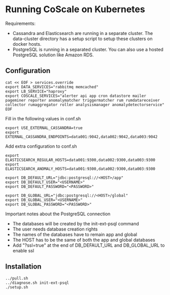 # Running CoScale on Kubernetes

Requirements:

* Cassandra and Elasticsearch are running in a separate cluster. The data-cluster directory has a setup script to setup these clusters on docker hosts.
* PostgreSQL is running in a separated cluster. You can also use a hosted PostgreSQL solution like Amazon RDS.

## Configuration

    cat << EOF > services.override
    export DATA_SERVICES="rabbitmq memcached"
    export LB_SERVICE="haproxy"
    export COSCALE_SERVICES="alerter api app cron datastore mailer pageminer reporter anomalymatcher triggermatcher rum rumdatareceiver collector rumaggregator roller analysismanager anomalydetectorservice"
    EOF


Fill in the following values in conf.sh

    export USE_EXTERNAL_CASSANDRA=true
    export EXTERNAL_CASSANDRA_ENDPOINTS=data001:9042,data002:9042,data003:9042


Add extra configuration to conf.sh

    export ELASTICSEARCH_REGULAR_HOSTS=data001:9300,data002:9300,data003:9300
    export ELASTICSEARCH_ANOMALY_HOSTS=data001:9300,data002:9300,data003:9300

    export DB_DEFAULT_URL="jdbc:postgresql://<HOST>/app"
    export DB_DEFAULT_USER="<USERNAME>"
    export DB_DEFAULT_PASSWORD="<PASSWORD>"

    export DB_GLOBAL_URL="jdbc:postgresql://<HOST>/global"
    export DB_GLOBAL_USER="<USERNAME>"
    export DB_GLOBAL_PASSWORD="<PASSWORD>"

Important notes about the PostgreSQL connection
* The databases will be created by the init-ext-psql command
* The user needs database creation rights
* The names of the databases have to remain app and global
* The HOST has to be the same of both the app and global databases
* Add "?ssl=true" at the end of DB_DEFAULT_URL and DB_GLOBAL_URL to enable ssl

## Installation

    ../pull.sh
    ../diagnose.sh init-ext-psql
    ./setup.sh
